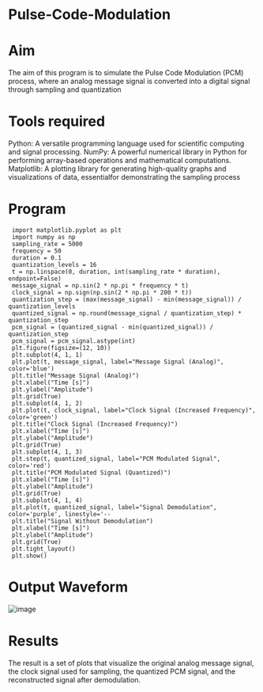 # Pulse-Code-Modulation

# Aim

 The aim of this program is to simulate the Pulse Code Modulation (PCM) process, where an analog
 message signal is converted into a digital signal through sampling and quantization
 
# Tools required

 Python: A versatile programming language used for scientific computing and signal processing.
 NumPy: A powerful numerical library in Python for performing array-based operations and
 mathematical computations. Matplotlib: A plotting library for generating high-quality graphs and
 visualizations of data, essentialfor demonstrating the sampling process
 
# Program
````````````````````````````````````````````````````````````````````````````````````````````````````````````````````
 import matplotlib.pyplot as plt
 import numpy as np
 sampling_rate = 5000
 frequency = 50
 duration = 0.1
 quantization_levels = 16
 t = np.linspace(0, duration, int(sampling_rate * duration), endpoint=False)
 message_signal = np.sin(2 * np.pi * frequency * t)
 clock_signal = np.sign(np.sin(2 * np.pi * 200 * t))
 quantization_step = (max(message_signal) - min(message_signal)) / quantization_levels
 quantized_signal = np.round(message_signal / quantization_step) * quantization_step
 pcm_signal = (quantized_signal - min(quantized_signal)) / quantization_step
 pcm_signal = pcm_signal.astype(int)
 plt.figure(figsize=(12, 10))
 plt.subplot(4, 1, 1)
 plt.plot(t, message_signal, label="Message Signal (Analog)", color='blue')
 plt.title("Message Signal (Analog)")
 plt.xlabel("Time [s]")
 plt.ylabel("Amplitude")
 plt.grid(True)
 plt.subplot(4, 1, 2)
 plt.plot(t, clock_signal, label="Clock Signal (Increased Frequency)", color='green')
 plt.title("Clock Signal (Increased Frequency)")
 plt.xlabel("Time [s]")
 plt.ylabel("Amplitude")
 plt.grid(True)
 plt.subplot(4, 1, 3)
 plt.step(t, quantized_signal, label="PCM Modulated Signal", color='red')
 plt.title("PCM Modulated Signal (Quantized)")
 plt.xlabel("Time [s]")
 plt.ylabel("Amplitude")
 plt.grid(True)
 plt.subplot(4, 1, 4)
 plt.plot(t, quantized_signal, label="Signal Demodulation", color='purple', linestyle='--
 plt.title("Signal Without Demodulation")
 plt.xlabel("Time [s]")
 plt.ylabel("Amplitude")
 plt.grid(True)
 plt.tight_layout()
 plt.show()
`````````````````````````````````````````````````````````````````````````````````````````````````````````````````````````````````````````````````````
# Output Waveform

![image](https://github.com/user-attachments/assets/21dd2f27-5077-4d36-b37b-7afb7c844caf)

# Results

The result is a set of plots that visualize the original analog message signal, the clock signal used
 for sampling, the quantized PCM signal, and the reconstructed signal after demodulation.
